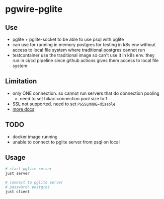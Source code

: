 # pgwire-pglite

## Use
- pglite + pglite-socket to be able to use psql with pglite
- can use for running in memory postgres for testing in k8s env without access to local file system where traditional postgres cannot run
- testcontainer use the traditional image so can't use it in k8s env. they run in ci/cd pipeline since github actions gives them access to local file system

## Limitation
- only ONE connection. so cannot run servers that do connection pooling
  - need to set hikari connection pool size to 1
- SSL not supported. need to set `PGSSLMODE=disable`
- [more docs](https://pglite.dev/docs/pglite-socket#limitations-and-tips)

## TODO
- docker image running
- unable to connect to pglite server from psql on local

## Usage

```bash
# start pglite server
just server

# connect to pglite server
# password: postgres
just client
```

